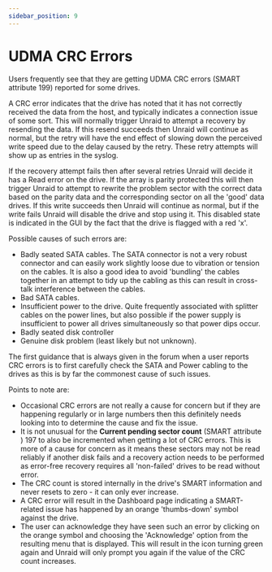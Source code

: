 ```yaml
---
sidebar_position: 9
---
```


# UDMA CRC Errors

Users frequently see that they are getting UDMA CRC errors (SMART attribute 199) reported for some drives.

A CRC error indicates that the drive has noted that it has not correctly received the data from the host, and typically indicates a connection issue of some sort. This will normally trigger Unraid to attempt a recovery by resending the data. If this resend succeeds then Unraid will continue as normal, but the retry will have the end effect of slowing down the perceived write speed due to the delay caused by the retry. These retry attempts will show up as entries in the syslog.

If the recovery attempt fails then after several retries Unraid will decide it has a Read error on the drive. If the array is parity protected this will then trigger Unraid to attempt to rewrite the problem sector with the correct data based on the parity data and the corresponding sector on all the 'good' data drives. If this write
succeeds then Unraid  will continue as normal, but if the write fails Unraid will disable the drive and stop using it. This disabled state is indicated in the GUI by the fact that the drive is flagged with a red 'x'.

Possible causes of such errors are:

- Badly seated SATA cables. The SATA connector is not a very robust connector and can easily work slightly loose due to vibration or tension on the cables. It is also a good idea to avoid 'bundling' the cables together in an attempt to tidy up the cabling as this can result in cross-talk interference between the cables.
- Bad SATA cables.
- Insufficient power to the drive. Quite frequently associated with splitter cables on the power lines, but also possible if the power supply is insufficient to power all drives simultaneously so that power dips occur.
- Badly seated disk controller
- Genuine disk problem (least likely but not unknown).

The first guidance that is always given in the forum when a user reports CRC errors is to first carefully check the SATA and Power cabling to the drives as this is by far the commonest cause of such issues.

Points to note are:

- Occasional CRC errors are not really a cause for concern but if they are happening regularly or in large numbers then this definitely needs looking into to determine the cause and fix the issue.
- It is not unusual for the **Current pending sector count** (SMART attribute ) 197 to also be incremented when getting a lot of CRC errors. This is more of a cause for concern as it means these sectors may not be read reliably if another disk fails and a recovery action needs to be performed as error-free recovery requires all 'non-failed' drives to be read without error.
- The CRC count is stored internally in the drive's SMART information and never resets to zero - it can only ever increase.
- A CRC error will result in the Dashboard page indicating a SMART-related issue has happened by an orange 'thumbs-down' symbol against the drive.
- The user can acknowledge they have seen such an error by clicking on the orange symbol and choosing the 'Acknowledge' option from the resulting menu that is displayed. This will result in the icon turning green again and Unraid will only prompt you again if the value of the CRC count increases.

